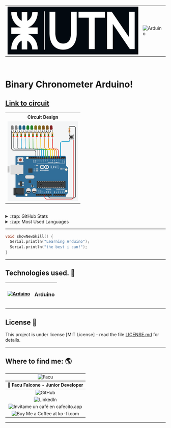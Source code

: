 <table>
  <tr>
  <td><a href="https://github.com/caidevOficial/Arduino_Codes/" target="_blank"><img alt="Universidad Tecnológica Nacional" src="https://github.com/caidevOficial/Logos/blob/master/Instituciones/logo-utn_black_white.png?raw=true" height="150px" /></td>
  <td><img align="center" alt="Arduino" src="https://camo.githubusercontent.com/b3a1cdd20d0f308634ddd4598cdaa729c2d77047f51e66fa7206b9b4bac94c23/68747470733a2f2f63646e2e776f726c64766563746f726c6f676f2e636f6d2f6c6f676f732f61726475696e6f2d312e737667" width="150px" height="150px" /></td>
  </tr>
</table></br>

# Binary Chronometer Arduino! 
## [Link to circuit]()

<table>
  <th><center>Circuit Design</center></th>
  <tr align='center'>
    <td>
        <img alt="Circuit Design" src="./Binary_Chrono.Media/Binary_Chrono.Media.Image.png" height="250px" />
    </td>
  </tr>
</table></br>


<details>
  <summary>:zap: GitHub Stats</summary>
    <img align="center" src="https://github-readme-stats-caidevposeidon.vercel.app/api?username=caidevOficial&show_icons=true&theme=chartreuse-dark&count_private=true&show_owner=true&include_all_commits=true" /><br><br>
</details>

<details>
    <summary>:zap: Most Used Languages</summary>
    <img align="center" src="https://github-readme-stats-caidevposeidon.vercel.app/api/top-langs/?username=caidevOficial&layout=compact&theme=chartreuse-dark&langs_count=10&exclude_repo=Java_Lineage2_aCis_From_345&hide=html,css"/><br>
</details>

---

```C++
void showNewSkill() {
  Serial.println("Learning Arduino");
  Serial.println("the best i can!");
}
```
---

## Technologies used. 📌
|<a href="https://docs.microsoft.com/es-es/dotnet/csharp/"><img align="center" alt="Arduino" src="https://camo.githubusercontent.com/b3a1cdd20d0f308634ddd4598cdaa729c2d77047f51e66fa7206b9b4bac94c23/68747470733a2f2f63646e2e776f726c64766563746f726c6f676f2e636f6d2f6c6f676f732f61726475696e6f2d312e737667" width="50px" height="50px" />|<h3>Arduino</h3>|
|--------|----------|

---

## License 📄
This project is under license \[MIT License\] - read the file [LICENSE.md](LICENSE) for details.

---

## Where to find me: 🌎

<table>
  <theader>
    <tr align='center'>
      <td>
        <img class="circular" alt="Facu" src="https://avatars1.githubusercontent.com/u/12877139?s=400&u=d369ee24466653d9bbeeb9654930e3ff1c67b76a&v=4" width="80px" height="80px" />
      </td>
    </tr>
    <th><center>🤴 Facu Falcone - Junior Developer</center></th>
    </theader>
    <tbody>
    <tr align='center'>
      <td>
      <a href="https://github.com/caidevOficial/"></a><img alt="GitHub" src="https://img.shields.io/badge/GitHub-%2312100E.svg?&style=for-the-badge&logo=Github&logoColor=white" width="125px" height="30px" />
      </td>
    </tr>
    <tr align='center'>
      <td>
        <a href="https://www.linkedin.com/in/facundo-falcone/"></a><img alt="LinkedIn" src="https://img.shields.io/badge/linkedin-%230077B5.svg?&style=for-the-badge&logo=linkedin&logoColor=white" width="125px" height="30px" />
      </td>
    </tr>
    <tr align='center'>
      <td>
        <a href="https://cafecito.app/caidevoficial/"></a><img alt='Invitame un café en cafecito.app' srcset='https://cdn.cafecito.app/imgs/buttons/button_5.png 1x, https://cdn.cafecito.app/imgs/buttons/button_5_2x.png 2x, https://cdn.cafecito.app/imgs/buttons/button_5_3.75x.png 3.75x' src='https://cdn.cafecito.app/imgs/buttons/button_5.png' width="125px" height="30px" />
      </td>
    </tr>
    <tr align='center'>
      <td>
        <a href='https://ko-fi.com/P5P74JBOH' target='_blank'></a><img width="125px" height="30px" style='border:0px;height:36px;' src='https://cdn.ko-fi.com/cdn/kofi1.png?v=2' border='0' alt='Buy Me a Coffee at ko-fi.com' />
      </td>
    </tr>
  </tbody>
</table>

---